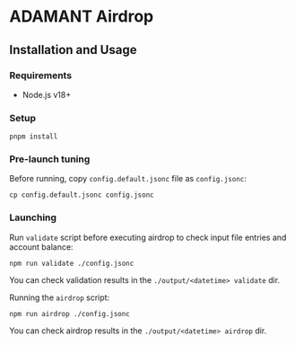# ADAMANT Airdrop

## Installation and Usage

### Requirements

- Node.js v18+

### Setup

```(bash)
pnpm install
```

### Pre-launch tuning

Before running, copy `config.default.jsonc` file as `config.jsonc`:

```(bash)
cp config.default.jsonc config.jsonc
```

### Launching

Run `validate` script before executing airdrop to check input file entries and account balance:

```(bash)
npm run validate ./config.jsonc
```

You can check validation results in the `./output/<datetime> validate` dir.

Running the `airdrop` script:

```(bash)
npm run airdrop ./config.jsonc
```

You can check airdrop results in the `./output/<datetime> airdrop` dir.
